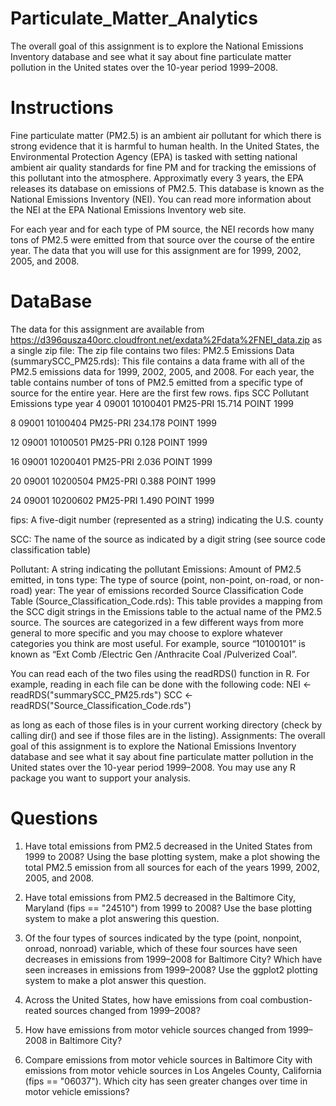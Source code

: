 # Particulate_Matter_Analytics
The overall goal of this assignment is to explore the National Emissions Inventory database and see what it say about fine 
particulate matter pollution in the United states over the 10-year period 1999–2008.

# Instructions
Fine particulate matter (PM2.5) is an ambient air pollutant for which there is strong evidence that it is harmful to human health. 
In the United States, the Environmental Protection Agency (EPA) is tasked with setting national ambient air quality standards for 
fine PM and for tracking the emissions of this pollutant into the atmosphere. Approximatly every 3 years, the EPA releases its 
database on emissions of PM2.5. This database is known as the National Emissions Inventory (NEI). You can read more information 
about the NEI at the EPA National Emissions Inventory web site.

For each year and for each type of PM source, the NEI records how many tons of PM2.5 were emitted from that source over the 
course of the entire year. The data that you will use for this assignment are for 1999, 2002, 2005, and 2008.

# DataBase 
The data for this assignment are available from https://d396qusza40orc.cloudfront.net/exdata%2Fdata%2FNEI_data.zip as a single zip file:
The zip file contains two files:
PM2.5 Emissions Data (summarySCC_PM25.rds): This file contains a data frame with all of the PM2.5 emissions data for 
1999, 2002, 2005, and 2008. For each year, the table contains number of tons of PM2.5 emitted from a specific type of 
source for the entire year. Here are the first few rows.
fips      SCC Pollutant Emissions  type year
4  09001 10100401  PM25-PRI    15.714 POINT 1999

8  09001 10100404  PM25-PRI   234.178 POINT 1999

12 09001 10100501  PM25-PRI     0.128 POINT 1999

16 09001 10200401  PM25-PRI     2.036 POINT 1999

20 09001 10200504  PM25-PRI     0.388 POINT 1999

24 09001 10200602  PM25-PRI     1.490 POINT 1999

fips: A five-digit number (represented as a string) indicating the U.S. county

SCC: The name of the source as indicated by a digit string (see source code classification table)

Pollutant: A string indicating the pollutant
Emissions: Amount of PM2.5 emitted, in tons
type: The type of source (point, non-point, on-road, or non-road)
year: The year of emissions recorded
Source Classification Code Table (Source_Classification_Code.rds): This table provides a mapping from the SCC digit strings in 
the Emissions table to the actual name of the PM2.5 source. The sources are categorized in a few different ways from more general 
to more specific and you may choose to explore whatever categories you think are most useful. For example, source “10100101” is 
known as “Ext Comb /Electric Gen /Anthracite Coal /Pulverized Coal”.

You can read each of the two files using the readRDS() function in R. For example, reading in each file can be done with the 
following code:
NEI <- readRDS("summarySCC_PM25.rds")
SCC <- readRDS("Source_Classification_Code.rds")

as long as each of those files is in your current working directory (check by calling dir() and see if those files are in the listing).
Assignments: 
The overall goal of this assignment is to explore the National Emissions Inventory database and see what it say about fine 
particulate matter pollution in the United states over the 10-year period 1999–2008. You may use any R package you want to 
support your analysis.

# Questions
1. Have total emissions from PM2.5 decreased in the United States from 1999 to 2008? Using the base plotting system, make a 
plot showing the total PM2.5 emission from all sources for each of the years 1999, 2002, 2005, and 2008.

2. Have total emissions from PM2.5 decreased in the Baltimore City, Maryland (fips == "24510") from 1999 to 2008? 
Use the base plotting system to make a plot answering this question.

3. Of the four types of sources indicated by the type (point, nonpoint, onroad, nonroad) variable, which of these four sources 
have seen decreases in emissions from 1999–2008 for Baltimore City? Which have seen increases in emissions from 1999–2008? Use the ggplot2 plotting system to make a plot answer this question.

4. Across the United States, how have emissions from coal combustion-reated sources changed from 1999–2008?

5. How have emissions from motor vehicle sources changed from 1999–2008 in Baltimore City?

6. Compare emissions from motor vehicle sources in Baltimore City with emissions from motor vehicle sources in Los Angeles County, 
California (fips == "06037"). Which city has seen greater changes over time in motor vehicle emissions?

